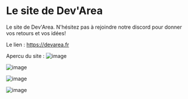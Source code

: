 # Le site de Dev'Area
Le site de Dev'Area.
N'hésitez pas à rejoindre notre discord pour donner vos retours et vos idées!

Le lien : https://devarea.fr

Apercu du site :
![image](https://user-images.githubusercontent.com/59512940/158427911-b0de0c32-6cea-4c7b-9768-69710cc1df2f.png)

![image](https://user-images.githubusercontent.com/59512940/158428097-f04155a8-19ac-42b0-9125-3ab63c4c0ee6.png)

![image](https://user-images.githubusercontent.com/59512940/158428113-60d42b89-bd0a-41f6-ae0c-087845f4abd4.png)

![image](https://user-images.githubusercontent.com/59512940/158428164-4556874e-533f-4b39-9ea0-10ca85c09e2c.png)
